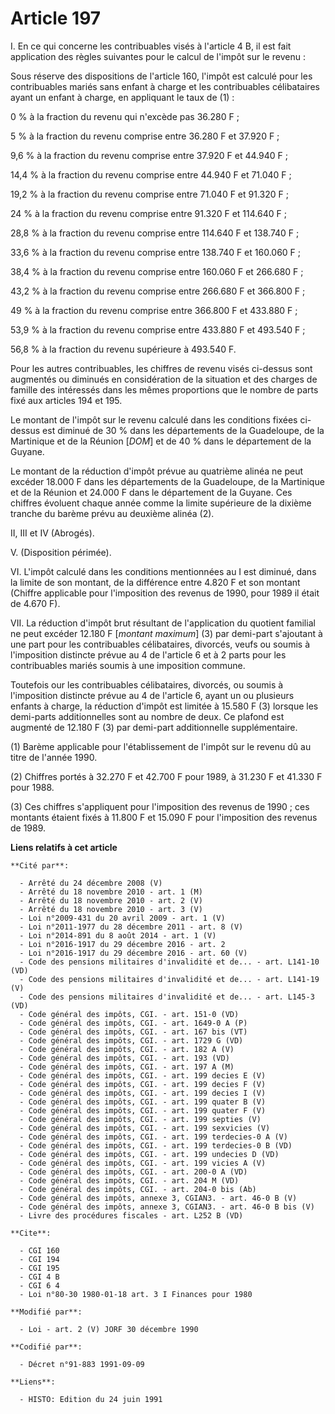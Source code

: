 # Article 197

I. En ce qui concerne les contribuables visés à l'article 4 B, il est fait application des règles suivantes pour le calcul de
l'impôt sur le revenu :

Sous réserve des dispositions de l'article 160, l'impôt est calculé pour les contribuables mariés sans enfant à charge et les
contribuables célibataires ayant un enfant à charge, en appliquant le taux de (1) :

0 % à la fraction du revenu qui n'excède pas  36.280 F ;

5 % à la fraction du revenu comprise entre 36.280 F et 37.920 F ;

9,6 % à la fraction du revenu comprise entre 37.920 F et 44.940 F ;

14,4 % à la fraction du revenu comprise entre 44.940 F et 71.040 F ;

19,2 % à la fraction du revenu comprise entre 71.040 F et 91.320 F ;

24 % à la fraction du revenu comprise entre 91.320 F et 114.640 F ;

28,8 % à la fraction du revenu comprise entre 114.640 F et 138.740 F ;

33,6 % à la fraction du revenu comprise entre 138.740 F et 160.060 F ;

38,4 % à la fraction du revenu comprise entre 160.060 F et 266.680 F ;

43,2 % à la fraction du revenu comprise entre 266.680 F et 366.800 F ;

49 % à la fraction du revenu comprise entre 366.800 F et 433.880 F ;

53,9 % à la fraction du revenu comprise entre 433.880 F et 493.540 F ;

56,8 % à la fraction du revenu supérieure à 493.540 F.

Pour les autres contribuables, les chiffres de revenu visés ci-dessus sont augmentés ou diminués en considération de la
situation et des charges de famille des intéressés dans les mêmes proportions que le nombre de parts fixé aux articles 194 et
195.

Le montant de l'impôt sur le revenu calculé dans les conditions fixées ci-dessus est diminué de 30 % dans les départements de
la Guadeloupe, de la Martinique et de la Réunion [*DOM*] et de 40 % dans le département de la Guyane.

Le montant de la réduction d'impôt prévue au quatrième alinéa ne peut excéder 18.000 F dans les départements de la
Guadeloupe, de la Martinique et de la Réunion et 24.000 F dans le département de la Guyane. Ces chiffres évoluent chaque
année comme la limite supérieure de la dixième tranche du barème prévu au deuxième alinéa (2).

II, III et IV (Abrogés).

V. (Disposition périmée).

VI. L'impôt calculé dans les conditions mentionnées au I est diminué, dans la limite de son montant, de la différence entre
4.820 F et son montant (Chiffre applicable pour l'imposition des revenus de 1990, pour 1989 il était de 4.670 F).

VII. La réduction d'impôt brut résultant de l'application du quotient familial ne peut excéder 12.180 F [*montant maximum*]
(3) par demi-part s'ajoutant à une part pour les contribuables célibataires, divorcés, veufs ou soumis à l'imposition
distincte prévue au 4 de l'article 6 et à 2 parts pour les contribuables mariés soumis à une imposition commune.

Toutefois our les contribuables célibataires, divorcés, ou soumis à l'imposition distincte prévue au 4 de l'article 6, ayant
un ou plusieurs enfants à charge, la réduction d'impôt est limitée à 15.580 F (3) lorsque les demi-parts additionnelles sont
au nombre de deux. Ce plafond est augmenté de 12.180 F (3) par demi-part additionnelle supplémentaire.

(1) Barème applicable pour l'établissement de l'impôt sur le revenu dû au titre de l'année 1990.

(2) Chiffres portés à 32.270 F et 42.700 F pour 1989, à 31.230 F et 41.330 F pour 1988.

(3) Ces chiffres s'appliquent pour l'imposition des revenus de 1990 ; ces montants étaient fixés à 11.800 F et 15.090 F pour
l'imposition des revenus de 1989.

**Liens relatifs à cet article**

	**Cité par**:

	  - Arrêté du 24 décembre 2008 (V)
	  - Arrêté du 18 novembre 2010 - art. 1 (M)
	  - Arrêté du 18 novembre 2010 - art. 2 (V)
	  - Arrêté du 18 novembre 2010 - art. 3 (V)
	  - Loi n°2009-431 du 20 avril 2009 - art. 1 (V)
	  - Loi n°2011-1977 du 28 décembre 2011 - art. 8 (V)
	  - Loi n°2014-891 du 8 août 2014 - art. 1 (V)
	  - Loi n°2016-1917 du 29 décembre 2016 - art. 2
	  - Loi n°2016-1917 du 29 décembre 2016 - art. 60 (V)
	  - Code des pensions militaires d'invalidité et de... - art. L141-10 (VD)
	  - Code des pensions militaires d'invalidité et de... - art. L141-19 (V)
	  - Code des pensions militaires d'invalidité et de... - art. L145-3 (VD)
	  - Code général des impôts, CGI. - art. 151-0 (VD)
	  - Code général des impôts, CGI. - art. 1649-0 A (P)
	  - Code général des impôts, CGI. - art. 167 bis (VT)
	  - Code général des impôts, CGI. - art. 1729 G (VD)
	  - Code général des impôts, CGI. - art. 182 A (V)
	  - Code général des impôts, CGI. - art. 193 (VD)
	  - Code général des impôts, CGI. - art. 197 A (M)
	  - Code général des impôts, CGI. - art. 199 decies E (V)
	  - Code général des impôts, CGI. - art. 199 decies F (V)
	  - Code général des impôts, CGI. - art. 199 decies I (V)
	  - Code général des impôts, CGI. - art. 199 quater B (V)
	  - Code général des impôts, CGI. - art. 199 quater F (V)
	  - Code général des impôts, CGI. - art. 199 septies (V)
	  - Code général des impôts, CGI. - art. 199 sexvicies (V)
	  - Code général des impôts, CGI. - art. 199 terdecies-0 A (V)
	  - Code général des impôts, CGI. - art. 199 terdecies-0 B (VD)
	  - Code général des impôts, CGI. - art. 199 undecies D (VD)
	  - Code général des impôts, CGI. - art. 199 vicies A (V)
	  - Code général des impôts, CGI. - art. 200-0 A (VD)
	  - Code général des impôts, CGI. - art. 204 M (VD)
	  - Code général des impôts, CGI. - art. 204-0 bis (Ab)
	  - Code général des impôts, annexe 3, CGIAN3. - art. 46-0 B (V)
	  - Code général des impôts, annexe 3, CGIAN3. - art. 46-0 B bis (V)
	  - Livre des procédures fiscales - art. L252 B (VD)

	**Cite**:

	  - CGI 160
	  - CGI 194
	  - CGI 195
	  - CGI 4 B
	  - CGI 6 4
	  - Loi n°80-30 1980-01-18 art. 3 I Finances pour 1980

	**Modifié par**:

	  - Loi - art. 2 (V) JORF 30 décembre 1990

	**Codifié par**:

	  - Décret n°91-883 1991-09-09

	**Liens**:

	  - HISTO: Edition du 24 juin 1991
